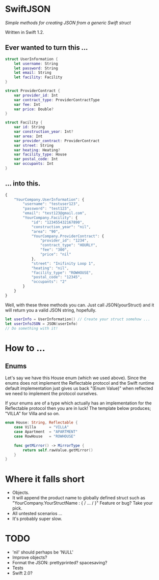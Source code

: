 # SwiftJSON
_Simple methods for creating JSON from a generic Swift struct_

Written in Swift 1.2.

## Ever wanted to turn this ...
```swift
struct UserInformation {
    let username: String
    let password: String
    let email: String
    let facility: Facility    
}

struct ProviderContract {
    var provider_id: Int
    var contract_type: ProviderContractType
    var fee: Int
    var price: Double?
}

struct Facility {
    var id: String
    var construction_year: Int?
    var area: Int
    var provider_contract: ProviderContract
    var street: String
    var heating: Heating?
    var facility_type: House
    var postal_code: Int
    var occupants: Int
}
```

## ... into this.
```javascript
{
    "YourCompany.UserInformation": {
        "username": "testuser123",
        "password": "test123",
        "email": "test123@gmail.com",
        "YourCompany.Facility": {
            "id": "123455432167890",
            "construction_year": "nil",
            "area": "90",
            "YourCompany.ProviderContract": {
                "provider_id": "1234",
                "contract_type": "HOURLY",
                "fee": "300",
                "price": "nil"
            },
            "street": "Inifinity Loop 1",
            "heating": "nil",
            "facility_type": "ROWHOUSE",
            "postal_code": "12345",
            "occupants": "2"
        }
    }
}
```
Well, with these three methods you can.
Just call JSON(yourStruct) and it will return you a valid JSON string, hopefully.

```swift
let userInfo = UserInformation() // Create your struct somehow ...
let userInfoJSON = JSON(userInfo) 
// Do something with it! 
```

# How to  ...

## Enums
Let's say we have this House enum (which we used above). Since the enums does not implement the Reflectable protocol and the Swift runtime default implementation just gives us back "(Enum Value)" when reflected we need to implement the protocol ourselves. 

If your enums are of a type which actually has an implementation for the Reflectable protocol then you are in luck! The template below produces; "VILLA" for Villa and so on.
```swift
enum House: String, Reflectable {
    case Villa      = "VILLA"
    case Apartment  = "APARTMENT"
    case RowHouse   = "ROWHOUSE"
    
    func getMirror() -> MirrorType {
        return self.rawValue.getMirror()
    }
}
```
# Where it falls short
 * Objects. 
 * It will append the product name to globally defined struct such as "YourCompany.YourStructName : { / ... / }" Feature or bug? Take your pick.
 * All untested scenarios ...
 * It's probably super slow.

# TODO
 * 'nil' should perhaps be 'NULL'
 * Improve objects?
 * Format the JSON: prettyprinted? spacesaving?
 * Tests
 * Swift 2.0?
